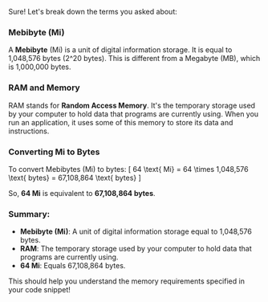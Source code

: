 Sure! Let's break down the terms you asked about:

### Mebibyte (Mi)
A **Mebibyte** (Mi) is a unit of digital information storage. It is equal to 1,048,576 bytes (2^20 bytes). This is different from a Megabyte (MB), which is 1,000,000 bytes.

### RAM and Memory
RAM stands for **Random Access Memory**. It's the temporary storage used by your computer to hold data that programs are currently using. When you run an application, it uses some of this memory to store its data and instructions.

### Converting Mi to Bytes
To convert Mebibytes (Mi) to bytes:
\[ 64 \text{ Mi} = 64 \times 1,048,576 \text{ bytes} = 67,108,864 \text{ bytes} \]

So, **64 Mi** is equivalent to **67,108,864 bytes**.

### Summary:
- **Mebibyte (Mi)**: A unit of digital information storage equal to 1,048,576 bytes.
- **RAM**: The temporary storage used by your computer to hold data that programs are currently using.
- **64 Mi**: Equals 67,108,864 bytes.

This should help you understand the memory requirements specified in your code snippet!